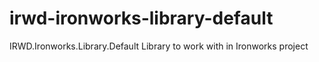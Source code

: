 # irwd-ironworks-library-default
IRWD.Ironworks.Library.Default
Library to work with in Ironworks project
